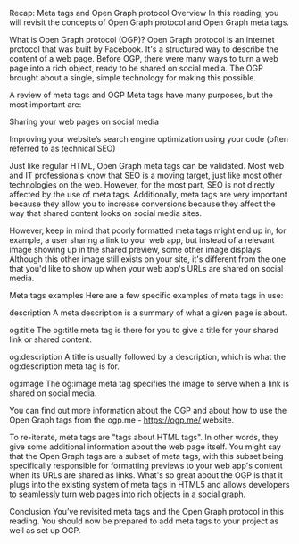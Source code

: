 Recap: Meta tags and Open Graph protocol
Overview
In this reading, you will revisit the concepts of Open Graph protocol and Open Graph meta tags.

What is Open Graph protocol (OGP)?
Open Graph protocol is an internet protocol that was built by Facebook. It's a structured way to describe the content of a web page. Before OGP, there were many ways to turn a web page into a rich object, ready to be shared on social media. The OGP brought about a single, simple technology for making this possible.

A review of meta tags and OGP
Meta tags have many purposes, but the most important are:

Sharing your web pages on social media

Improving your website’s search engine optimization using your code (often referred to as technical SEO)

Just like regular HTML, Open Graph meta tags can be validated. Most web and IT professionals know that SEO is a moving target, just like most other technologies on the web. However, for the most part, SEO is not directly affected by the use of meta tags. Additionally, meta tags are very important because they allow you to increase conversions because they affect the way that shared content looks on social media sites.

However, keep in mind that poorly formatted meta tags might end up in, for example, a user sharing a link to your web app, but instead of a relevant image showing up in the shared preview, some other image displays. Although this other image still exists on your site, it's different from the one that you'd like to show up when your web app's URLs are shared on social media.

Meta tags examples
Here are a few specific examples of meta tags in use:

description
A meta description is a summary of what a given page is about.

<meta name="description" content="Get all your sports fishing equipment at One Place Fishing. Open Monday to Friday, 9 to 5, in the Great Lake area."/>

og:title
The og:title meta tag is there for you to give a title for your shared link or shared content.

<meta name="og:title" content="One Place Fishing"/>

og:description
A title is usually followed by a description, which is what the og:description meta tag is for.

<meta name="og:description" content="some description here"/>

og:image
The og:image meta tag specifies the image to serve when a link is shared on social media.

<meta name="og:image" content="https://example.com/one-place-fishing-store.jpg"/>

You can find out more information about the OGP and about how to use the Open Graph tags from the
ogp.me - https://ogp.me/
website.

To re-iterate, meta tags are "tags about HTML tags". In other words, they give some additional information about the web page itself. You might say that the Open Graph tags are a subset of meta tags, with this subset being specifically responsible for formatting previews to your web app's content when its URLs are shared as links. What's so great about the OGP is that it plugs into the existing system of meta tags in HTML5 and allows developers to seamlessly turn web pages into rich objects in a social graph.

Conclusion
You’ve revisited meta tags and the Open Graph protocol in this reading. You should now be prepared to add meta tags to your project as well as set up OGP.
